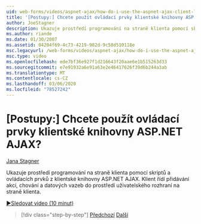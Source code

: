 ```yaml
---
uid: web-forms/videos/aspnet-ajax/how-do-i-use-the-aspnet-ajax-client-library-controls
title: '[Postupy:] Chcete použít ovládací prvky klientské knihovny ASP.NET AJAX? | Dokumenty Microsoft'
author: JoeStagner
description: Ukazuje prostředí programování na straně klienta pomocí skriptů a ovládacích prvků z klientské knihovny ASP.NET AJAX. Klient řídí přidávání akcí, behavio...
ms.author: riande
ms.date: 01/30/2007
ms.assetid: 04204f69-4c73-4219-982d-9c58d510118e
msc.legacyurl: /web-forms/videos/aspnet-ajax/how-do-i-use-the-aspnet-ajax-client-library-controls
msc.type: video
ms.openlocfilehash: ede7bf36e927f1d216643f20aae6e1b515263d33
ms.sourcegitcommit: e7e91932a6e91a63e2e46417626f39d6b244a3ab
ms.translationtype: MT
ms.contentlocale: cs-CZ
ms.lasthandoff: 03/06/2020
ms.locfileid: "78527242"
---
```

# <a name="how-do-i-use-the-aspnet-ajax-client-library-controls"></a>[Postupy:] Chcete použít ovládací prvky klientské knihovny ASP.NET AJAX?

[Jana Stagner](https://github.com/JoeStagner)

Ukazuje prostředí programování na straně klienta pomocí skriptů a ovládacích prvků z klientské knihovny ASP.NET AJAX. Klient řídí přidávání akcí, chování a datových vazeb do prostředí uživatelského rozhraní na straně klienta.

[&#9654;Sledovat video (10 minut)](https://channel9.msdn.com/Blogs/ASP-NET-Site-Videos/how-do-i-use-the-aspnet-ajax-client-library-controls)

> [!div class="step-by-step"]
> [Předchozí](how-do-i-aspnet-ajax-enable-an-existing-web-service.md)
> [Další](how-do-i-use-an-aspnet-ajax-scriptmanagerproxy.md)
